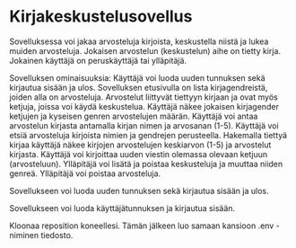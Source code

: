 # Kirjakeskustelusovellus

Sovelluksessa voi jakaa arvosteluja kirjoista, keskustella niistä ja lukea muiden arvosteluja. Jokaisen arvostelun (keskustelun) aihe on tietty kirja. Jokainen käyttäjä on peruskäyttäjä tai ylläpitäjä.

Sovelluksen ominaisuuksia: 
Käyttäjä voi luoda uuden tunnuksen sekä kirjautua sisään ja ulos. 
Sovelluksen etusivulla on lista kirjagendreistä, joiden alla on arvosteluja. 
Arvostelut liittyvät tiettyyn kirjaan ja ovat myös ketjuja, joissa voi käydä keskustelua. 
Käyttäjä näkee jokaisen kirjagender ketjujen ja kyseisen genren arvostelujen määrän. 
Käyttäjä voi antaa arvostelun kirjasta antamalla kirjan nimen ja arvosanan (1-5). 
Käyttäjä voi etsiä arvosteluja kirjoista nimien ja gendrejen perusteella. 
Hakemalla tiettyä kirjaa käyttäjä näkee kirjojen arvostelujen keskiarvon (1-5) ja arvostelut kirjasta. 
Käyttäjä voi kirjoittaa uuden viestin olemassa olevaan ketjuun (arvosteluun). 
Ylläpitäjä voi lisätä ja poistaa keskusteluja ja muuttaa niiden genreä. Ylläpitäjä voi poistaa arvosteluja.

Sovellukseen voi luoda uuden tunnuksen sekä kirjautua sisään ja ulos.


Sovellukseen voi luoda käyttäjätunnuksen ja kirjautua sisään.

Kloonaa reposition koneellesi. Tämän jälkeen luo samaan kansioon .env -niminen tiedosto.

